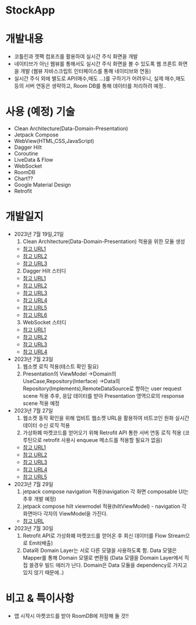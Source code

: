# StockApp

# 개발내용
- 코틀린과 젯팩 컴포즈를 활용하여 실시간 주식 화면을 개발
- 네이티브가 아닌 웹뷰를 통해서도 실시간 주식 화면을 볼 수 있도록 웹 프론트 화면을 개발
  (웹뷰 자바스크립트 인터페이스를 통해 네이티브와 연동)
- 실시간 주식 외에 별도로 API(매수,매도 ...)를 구하기가 어려우니, 
  실제 매수,매도 등의 서버 연동은 생략하고, Room DB를 통해 데이터를 처리하려 예정..

# 사용 (예정) 기술 
- Clean Architecture(Data-Domain-Presentation)
- Jetpack Compose
- WebView(HTML,CSS,JavaScript)
- Dagger Hilt
- Coroutine
- LiveData & Flow
- WebSocket
- RoomDB
- Chart??
- Google Material Design
- Retrofit

# 개발일지
- 2023년 7월 19일,21일
  1. Clean Architecture(Data-Domain-Presentation) 적용을 위한 모듈 생성  
  * [참고 URL1](https://heegs.tistory.com/61)
  * [참고 URL2](https://jungwoon.github.io/android/2021/04/12/Android-CleanArchitecture.html)
  * [참고 URL3](https://mashup-android.vercel.app/mashup-11th/heejin/useCase/useCase/)
  2. Dagger Hilt 스터디
  * [참고 URL1](https://developer.android.com/training/dependency-injection/hilt-android?hl=ko#setup)
  * [참고 URL2](https://velog.io/@hhi-5258/Hilt%EB%A5%BC-%EC%82%AC%EC%9A%A9%ED%95%9C-DIDependency-Injection)
  * [참고 URL3](https://jkroh.tistory.com/33)
  * [참고 URL4](https://junyoung-developer.tistory.com/195)
  * [참고 URL5](https://developer.android.com/codelabs/android-hilt#0)
  * [참고 URL6](https://thinking-face.tistory.com/entry/Hilt-2-Dependency-Injection-with-Hilt)
  3. WebSocket 스터디
  * [참고 URL1](https://sas-study.tistory.com/432)
  * [참고 URL2](https://velog.io/@heetaeheo/OkHttp-WebSocket)
  * [참고 URL3](https://itnext.io/websockets-in-android-with-okhttp-and-viewmodel-776a9eed67b5)
  * [참고 URL4](https://docs.upbit.com/reference/test-and-request-sample)
- 2023년 7월 23일
  1. 웹소켓 로직 적용(테스트 확인 필요)
  2. Presentation의 ViewModel
     ->Domain의 UseCase,Repository(Interface)
     ->Data의 Repository(Implements),RemoteDataSource로 향하는 user request scene 적용
     추후, 응답 데이터를 받아 Presentation 영역으로의 response scene 적용 예정
- 2023년 7월 27일
  1. 웹소켓 동작 확인을 위해 업비트 웹소켓 URL을 활용하여 비트코인 원화 실시간 데이터 수신 로직 적용
  2. 가상화폐 마켓코드를 얻어오기 위해 Retrofit API 통한 서버 연동 로직 적용
     (코루틴으로 retrofit 사용시 enqueue 메소드를 적용할 필요가 없음)
  * [참고 URL1](https://it4edu.tistory.com/159)
  * [참고 URL2](https://notepad96.tistory.com/194)
  * [참고 URL3](https://velog.io/@jeongminji4490/Retrofit-Call-vs-Response-and-Kotlin-Result)
  * [참고 URL4](https://codechacha.com/ko/android-coroutine-retrofit/)
  * [참고 URL5](https://seokzoo.tistory.com/4)
- 2023년 7월 29일
  1. jetpack compose navigation 적용(navigation 각 화면 composable UI는 추후 개발 예정)
  2. jetpack compose hilt viewmodel 적용(hiltViewModel) - navigation 각 화면마다 각자의 ViewModel을 가진다.
  * [참고 URL](https://velog.io/@wlsrhkd4023/Compose-hiltViewModel%EA%B3%BC-viewModel-%EC%B0%A8%EC%9D%B4)
- 2023년 7월 30일
  1. Retrofit API로 가상화폐 마켓코드를 얻어온 후 회신 데이터를 Flow Stream으로 Emit(배출)
  2. Data와 Domain Layer는 서로 다른 모델을 사용하도록 함. Data 모델은 Mapper를 통해 Domain 모델로 변환됨
     (Data 모델을 Domain Layer에서 직접 쓸경우 빌드 에러가 난다. Domain은 Data 모듈을 dependency로 가지고 있지 않기 때문에..)
# 비고 & 특이사항
  * 앱 시작시 마켓코드를 받아 RoomDB에 저장해 둘 것!!
